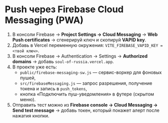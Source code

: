 # Push через Firebase Cloud Messaging (PWA)

1) В консоли Firebase → **Project Settings → Cloud Messaging** → **Web Push certificates** → сгенерируй ключ и скопируй **VAPID key**.
2) Добавь в Vercel переменную окружения: `VITE_FIREBASE_VAPID_KEY = <твой ключ>`.
3) В консоли Firebase → Authentication → Settings → **Authorized domains** → добавь `soul-of-russia.vercel.app`.
4) В проекте уже есть:
   - `public/firebase-messaging-sw.js` — сервис-воркер для фоновых пушей,
   - `src/firebaseMessaging.js` — запрос разрешения, получение токена и запись в `push_tokens`,
   - кнопка «Подключить пуш-уведомления» в футере (скрытом меню).
5) Отправить тест можно из **Firebase console → Cloud Messaging → Send test message** → добавь токен, который покажет алерт после нажатия кнопки.
